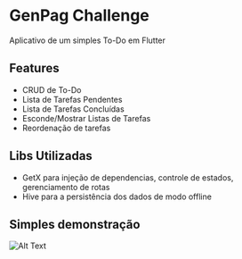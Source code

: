 # GenPag Challenge

Aplicativo de um simples To-Do em Flutter

## Features

- CRUD de To-Do
- Lista de Tarefas Pendentes
- Lista de Tarefas Concluídas
- Esconde/Mostrar Listas de Tarefas
- Reordenação de tarefas

## Libs Utilizadas

- GetX para injeção de dependencias, controle de estados, gerenciamento de rotas
- Hive para a persistência dos dados de modo offline

## Simples demonstração

![Alt Text](http://g.recordit.co/jXI4TGjeIc.gif)

